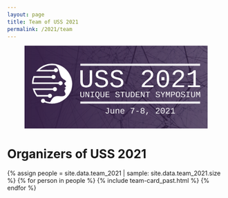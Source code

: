 ```yaml
---
layout: page
title: Team of USS 2021
permalink: /2021/team
---
```


<section class="hero is-primary">
  <div class="hero-body">
    <figure class="image is-5by2">
      <img src="/assets/img/USS2021/banner-1-v1.png" alt="{{'USS21'}}">
    </figure>
  </div>
</section>


# Organizers of USS 2021

{% assign people = site.data.team_2021 | sample: site.data.team_2021.size %}
{% for person in people %}
    {% include team-card_past.html %}
{% endfor %}
